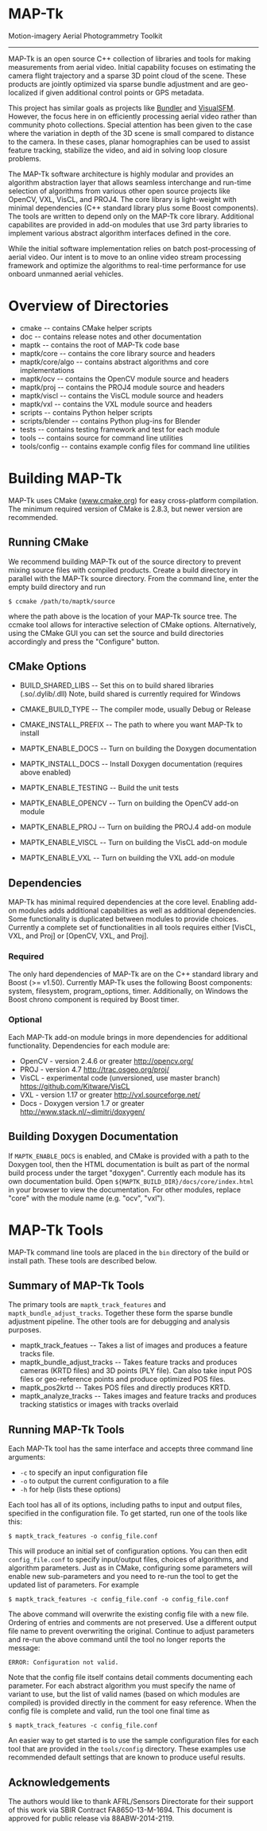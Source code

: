 #                MAP-Tk                    #
Motion-imagery Aerial Photogrammetry Toolkit

--------------------------------------------

MAP-Tk is an open source C++ collection of libraries and tools for making
measurements from aerial video.  Initial capability focuses on estimating
the camera flight trajectory and a sparse 3D point cloud of the scene.
These products are jointly optimized via sparse bundle adjustment and are
geo-localized if given additional control points or GPS metadata.

This project has similar goals as projects like
[Bundler](http://www.cs.cornell.edu/~snavely/bundler/) and
[VisualSFM](http://ccwu.me/vsfm/).  However, the focus here in on efficiently
processing aerial video rather than community photo collections.
Special attention has been given to the case where the variation in depth of
the 3D scene is small compared to distance to the camera.  In these cases,
planar homographies can be used to assist feature tracking, stabilize the
video, and aid in solving loop closure problems.

The MAP-Tk software architecture is highly modular and provides an algorithm
abstraction layer that allows seamless interchange and run-time selection of
algorithms from various other open source projects like OpenCV, VXL,  VisCL,
and PROJ4.  The core library is light-weight with minimal dependencies
(C++ standard library plus some Boost components).  The tools are written
to depend only on the MAP-Tk core library.  Additional capabilites are
provided in add-on modules that use 3rd party libraries to implement various
abstract algorithm interfaces defined in the core.

While the initial software implementation relies on batch post-processing
of aerial video.  Our intent is to move to an online video stream processing
framework and optimize the algorithms to real-time performance for use
onboard unmanned aerial vehicles.


Overview of Directories
=======================

* cmake           -- contains CMake helper scripts
* doc             -- contains release notes and other documentation
* maptk           -- contains the root of MAP-Tk code base
* maptk/core      -- contains the core library source and headers
* maptk/core/algo -- contains abstract algorithms and core implementations
* maptk/ocv       -- contains the OpenCV module source and headers
* maptk/proj      -- contains the PROJ4 module source and headers
* maptk/viscl     -- contains the VisCL module source and headers
* maptk/vxl       -- contains the VXL module source and headers
* scripts         -- contains Python helper scripts
* scripts/blender -- contains Python plug-ins for Blender
* tests           -- contains testing framework and test for each module
* tools           -- contains source for command line utilities
* tools/config    -- contains example config files for command line utilities



Building MAP-Tk
===============

MAP-Tk uses CMake (www.cmake.org) for easy cross-platform compilation. The
minimum required version of CMake is 2.8.3, but newer version are recommended.


Running CMake
-------------

We recommend building MAP-Tk out of the source directory to prevent mixing
source files with compiled products.  Create a build directory in parallel
with the MAP-Tk source directory.  From the command line, enter the
empty build directory and run

    $ ccmake /path/to/maptk/source

where the path above is the location of your MAP-Tk source tree.  The ccmake
tool allows for interactive selection of CMake options.  Alternatively, using
the CMake GUI you can set the source and build directories accordingly and
press the "Configure" button.


CMake Options
-------------

* BUILD_SHARED_LIBS    -- Set this on to build shared libraries (.so/.dylib/.dll)
                          Note, build shared is currently required for Windows
* CMAKE_BUILD_TYPE     -- The compiler mode, usually Debug or Release
* CMAKE_INSTALL_PREFIX -- The path to where you want MAP-Tk to install

* MAPTK_ENABLE_DOCS    -- Turn on building the Doxygen documentation
* MAPTK_INSTALL_DOCS   -- Install Doxygen documentation (requires above enabled)
* MAPTK_ENABLE_TESTING -- Build the unit tests

* MAPTK_ENABLE_OPENCV  -- Turn on building the OpenCV add-on module
* MAPTK_ENABLE_PROJ    -- Turn on building the PROJ.4 add-on module
* MAPTK_ENABLE_VISCL   -- Turn on building the VisCL add-on module
* MAPTK_ENABLE_VXL     -- Turn on building the VXL add-on module


Dependencies
------------

MAP-Tk has minimal required dependencies at the core level.  Enabling add-on
modules adds additional capabilities as well as additional dependencies.
Some functionality is duplicated between modules to provide choices.
Currently a complete set of functionalities in all tools requires either
[VisCL, VXL, and Proj] or [OpenCV, VXL, and Proj].

### Required ###

The only hard dependencies of MAP-Tk are on the C++ standard library and
Boost (>= v1.50).  Currently MAP-Tk uses the following Boost components:
system, filesystem, program_options, timer.  Additionally, on Windows
the Boost chrono component is required by Boost timer.

### Optional ###

Each MAP-Tk add-on module brings in more dependencies for additional
functionality.  Dependencies for each module are:

* OpenCV - version 2.4.6 or greater
           <http://opencv.org/>
* PROJ   - version 4.7
           <http://trac.osgeo.org/proj/>
* VisCL  - experimental code (unversioned, use master branch)
           <https://github.com/Kitware/VisCL>
* VXL    - version 1.17 or greater
           <http://vxl.sourceforge.net/>
* Docs   - Doxygen version 1.7 or greater
           <http://www.stack.nl/~dimitri/doxygen/>


Building Doxygen Documentation
------------------------------

If `MAPTK_ENABLE_DOCS` is enabled, and CMake is provided with a path to the
Doxygen tool, then the HTML documentation is built as part of the normal
build process under the target "doxygen".  Currently each module has its
own documentation build.  Open `${MAPTK_BUILD_DIR}/docs/core/index.html`
in your browser to view the documentation.  For other modules, replace
"core" with the module name (e.g. "ocv", "vxl").



MAP-Tk Tools
============

MAP-Tk command line tools are placed in the `bin` directory of the build
or install path.  These tools are described below.


Summary of MAP-Tk Tools
-----------------------

The primary tools are `maptk_track_features` and `maptk_bundle_adjust_tracks`.
Together these form the sparse bundle adjustment pipeline.  The other tools
are for debugging and analysis purposes.

* maptk_track_featues        -- Takes a list of images and produces a feature
                                tracks file.
* maptk_bundle_adjust_tracks -- Takes feature tracks and produces cameras
                                (KRTD files) and 3D points (PLY file).
                                Can also take input POS files or geo-reference
                                points and produce optimized POS files.
* maptk_pos2krtd             -- Takes POS files and directly produces KRTD.
* maptk_analyze_tracks       -- Takes images and feature tracks and produces
                                tracking statistics or images with tracks
                                overlaid


Running MAP-Tk Tools
--------------------

Each MAP-Tk tool has the same interface and accepts three command line
arguments:

 * `-c` to specify an input configuration file
 * `-o` to output the current configuration to a file
 * `-h` for help (lists these options)

Each tool has all of its options, including paths to input and output files,
specified in the configuration file.  To get started, run one of the tools
like this:

    $ maptk_track_features -o config_file.conf

This will produce an initial set of configuration options.  You can then edit
`config_file.conf` to specify input/output files, choices of algorithms, and
algorithm parameters.  Just as in CMake, configuring some parameters will
enable new sub-parameters and you need to re-run the tool to get the updated
list of parameters.  For example

    $ maptk_track_features -c config_file.conf -o config_file.conf

The above command will overwrite the existing config file with a new file.
Ordering of entries and comments are not preserved.  Use a different output
file name to prevent overwriting the original.  Continue to adjust parameters
and re-run the above command until the tool no longer reports the message:

    ERROR: Configuration not valid.

Note that the config file itself contains detail comments documenting each
parameter.  For each abstract algorithm you must specify the name of variant
to use, but the list of valid names (based on which modules are compiled)
is provided directly in the comment for easy reference. When the config file
is complete and valid, run the tool one final time as

    $ maptk_track_features -c config_file.conf

An easier way to get started is to use the sample configuration files for each
tool that are provided in the `tools/config` directory.  These examples use
recommended default settings that are known to produce useful results.

Acknowledgements
----------------
The authors would like to thank AFRL/Sensors Directorate for their support
of this work via SBIR Contract FA8650-13-M-1694.
This document is approved for public release via 88ABW-2014-2119.

